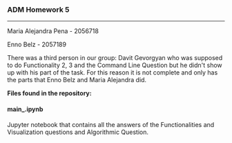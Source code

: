 ### ADM Homework 5
------------

Maria Alejandra Pena - 2056718

Enno Belz - 2057189

There was a third person in our group: Davit Gevorgyan who was supposed to do Functionality 2, 3 and the Command Line Question but he didn't show up with his part of the task. For this reason it is not complete and only has the parts that Enno Belz and Maria Alejandra did.


**Files found in the repository:**


#### main_.ipynb
Jupyter notebook that contains all the answers of the Functionalities and Visualization questions and Algorithmic Question.

